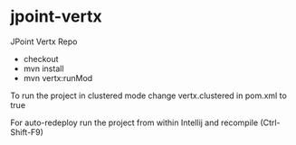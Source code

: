 jpoint-vertx
============

JPoint Vertx Repo

* checkout
* mvn install
* mvn vertx:runMod

To run the project in clustered mode change vertx.clustered in pom.xml to true

For auto-redeploy run the project from within Intellij and recompile (Ctrl-Shift-F9)

